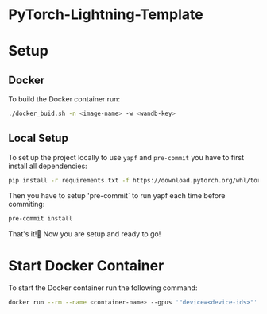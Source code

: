 # PyTorch-Lightning-Template

# Setup

## Docker
To build the Docker container run: 
```bash
./docker_buid.sh -n <image-name> -w <wandb-key>
```

## Local Setup
To set up the project locally to use `yapf` and `pre-commit` you have to first install all dependencies:
```bash
pip install -r requirements.txt -f https://download.pytorch.org/whl/torch_stable.html
```

Then you have to setup 'pre-commit` to run yapf each time before commiting:
```bash
pre-commit install
```

That's it!🎊️ 
Now you are setup and ready to go!

# Start Docker Container
To start the Docker container run the following command:
```bash
docker run --rm --name <container-name> --gpus '"device=<device-ids>"' -v $(pwd):/workspace  -it <image-name> bash
```

